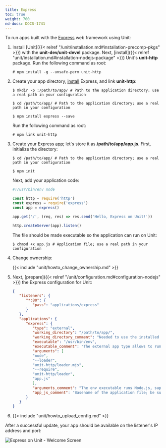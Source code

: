 ```yaml
---
title: Express
toc: true
weight: 700
nd-docs: DOCS-1741
---
```


To run apps built with the [Express](https://expressjs.com) web framework
using Unit:

1. Install [Unit]({{< relref "/unit/installation.md#installation-precomp-pkgs" >}})
   with the **unit-dev/unit-devel** package. Next, [install]({{< relref "unit/installation.md#installation-nodejs-package" >}}) Unit's **unit-http** package. Run the following
   command as root:

   ```console
   # npm install -g --unsafe-perm unit-http
   ```

2. Create your app directory, [install](https://expressjs.com/en/starter/installing.html) Express, and link **unit-http**:

   ```console
   $ mkdir -p :/path/to/app/ # Path to the application directory; use a real path in your configuration
   ```

   ```console
   $ cd /path/to/app/ # Path to the application directory; use a real path in your configuration
   ```

   ```console
   $ npm install express --save
   ```

   Run the following command as root:

   ```console
   # npm link unit-http
   ```

3. Create your Express [app](https://expressjs.com/en/starter/hello-world.html);
   let's store it as **/path/to/app/app.js**. First, initialize the directory:

   ```console
   $ cd /path/to/app/ # Path to the application directory; use a real path in your configuration
   ```

   ```console
   $ npm init
   ```

   Next, add your application code:

   ```javascript
   #!/usr/bin/env node

   const http = require('http')
   const express = require('express')
   const app = express()

   app.get('/', (req, res) => res.send('Hello, Express on Unit!'))

   http.createServer(app).listen()
   ```

   The file should be made executable so the application can run on Unit:

   ```console
   $ chmod +x app.js # Application file; use a real path in your configuration
   ```

4. Change ownership:

   {{< include "unit/howto_change_ownership.md" >}}


5. Next, [prepare]({{< relref "/unit/configuration.md#configuration-nodejs" >}})
the Express configuration for Unit:

   ```json
   {
      "listeners": {
         "*:80": {
            "pass": "applications/express"
         }
      },
      "applications": {
         "express": {
            "type": "external",
            "working_directory": "/path/to/app/",
            "working_directory_comment": "Needed to use the installed NPM modules; use a real path in your configuration",
            "executable": "/usr/bin/env",
            "executable_comment": "The external app type allows to run arbitrary executables, provided they establish communication with Unit",
            "arguments": [
            "node",
            "--loader",
            "unit-http/loader.mjs",
            "--require",
            "unit-http/loader",
            "app.js"
            ],
            "arguments_comment": "The env executable runs Node.js, supplying Unit's loader module and your app code as arguments",
            "app_js_comment": "Basename of the application file; be sure to make it executable"
         }
      }
   }
   ```

6.    {{< include "unit/howto_upload_config.md" >}}

   After a successful update, your app should be available on the listener's IP
   address and port:

![Express on Unit - Welcome Screen](/unit/images/express.png)
